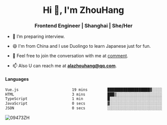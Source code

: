 <h1 align="center">Hi 👋, I'm ZhouHang</h1>

<h3 align="center">Frontend Engineer | Shanghai | She/Her</h3>

- 🤔 I’m preparing interview.
  
- 😄 I'm from China and I use Duolingo to learn Japanese just for fun.
  
- 🐨 Feel free to join the conversation with me at [comment](https://github.com/09473ZH/comment/discussions).

- 📫 Also U can reach me at **alazhouhang@qq.com**.


<h4 align="left">Languages</h4>
<!--START_SECTION:waka-->

```txt
Vue.js                        19 mins         ███████████████████▓░░░░░   78.83 %
HTML                          3 mins          ███▒░░░░░░░░░░░░░░░░░░░░░   13.81 %
TypeScript                    1 min           █░░░░░░░░░░░░░░░░░░░░░░░░   04.51 %
JavaScript                    0 secs          ▓░░░░░░░░░░░░░░░░░░░░░░░░   02.28 %
JSON                          0 secs          ░░░░░░░░░░░░░░░░░░░░░░░░░   00.30 %
```

<!--END_SECTION:waka-->

<p align="left"> <img src=https://github-readme-stats.vercel.app/api?username=09473ZH&show_icons=true alt=09473ZH /> </p>
